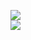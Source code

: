 [![](https://img.shields.io/badge/Made%20With-Github%20Spray-lightgrey.svg?style=for-the-badge&logo=github)](https://github.com/Annihil/github-spray#15408)  
[![](https://i.imgur.com/2DrTn0Z.gif)](https://github.com/Annihil/github-spray)